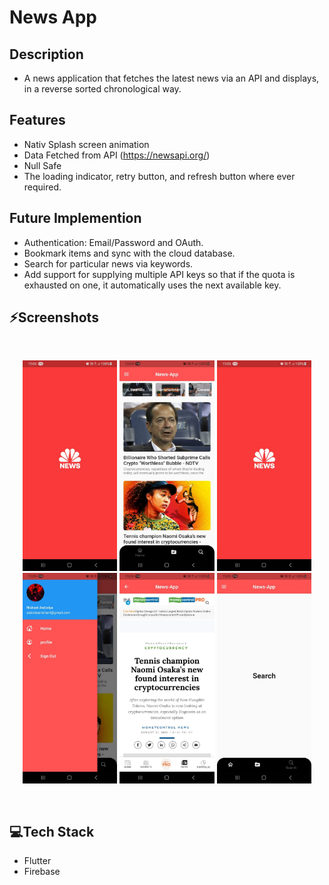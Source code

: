 # News App

## Description
 - A news application that fetches the latest news via an API and displays, in a reverse sorted chronological way.

## Features
 - Nativ Splash screen animation
 - Data Fetched from API  (https://newsapi.org/)
 - Null Safe
 - The loading indicator, retry button, and refresh button where ever required.

## Future Implemention
 - Authentication: Email/Password and OAuth.
 - Bookmark items and sync with the cloud database.
 - Search for particular news via keywords.
 - Add support for supplying multiple API keys so that if the quota is exhausted on one, it automatically uses the next available key.

 ## ⚡Screenshots

<br>
<p align="center">
    <img src="screenshots/splashscreen.jpeg" width="30%"></img>
    <img src="screenshots/homescreen.jpeg" width="30%"></img>
    <img src="screenshots/splashscreen.jpeg" width="30%"></img> 
    <br>
    <img src="screenshots/drawer.jpeg" width="30%"></img> 
    <img src="screenshots/webviewscreen.jpeg" width="30%"></img>
    <img src="screenshots/searchscreen.jpeg" width="30%"></img>
    <br> 
</p>

<br>

## 💻Tech Stack

- Flutter
- Firebase

<br>

 